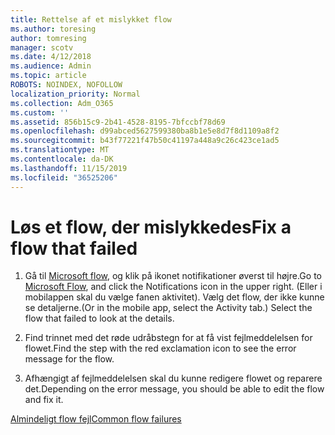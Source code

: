 ```yaml
---
title: Rettelse af et mislykket flow
ms.author: toresing
author: tomresing
manager: scotv
ms.date: 4/12/2018
ms.audience: Admin
ms.topic: article
ROBOTS: NOINDEX, NOFOLLOW
localization_priority: Normal
ms.collection: Adm_O365
ms.custom: ''
ms.assetid: 856b15c9-2b41-4528-8195-7bfccbf78d69
ms.openlocfilehash: d99abced5627599380ba8b1e5e8d7f8d1109a8f2
ms.sourcegitcommit: b43f77221f47b50c41197a448a9c26c423ce1ad5
ms.translationtype: MT
ms.contentlocale: da-DK
ms.lasthandoff: 11/15/2019
ms.locfileid: "36525206"
---
```

# <a name="fix-a-flow-that-failed"></a><span data-ttu-id="6d358-102">Løs et flow, der mislykkedes</span><span class="sxs-lookup"><span data-stu-id="6d358-102">Fix a flow that failed</span></span>

1. <span data-ttu-id="6d358-103">Gå til [Microsoft flow](https://flow.microsoft.com/), og klik på ikonet notifikationer øverst til højre.</span><span class="sxs-lookup"><span data-stu-id="6d358-103">Go to [Microsoft Flow](https://flow.microsoft.com/), and click the Notifications icon in the upper right.</span></span> <span data-ttu-id="6d358-104">(Eller i mobilappen skal du vælge fanen aktivitet). Vælg det flow, der ikke kunne se detaljerne.</span><span class="sxs-lookup"><span data-stu-id="6d358-104">(Or in the mobile app, select the Activity tab.) Select the flow that failed to look at the details.</span></span>
    
2. <span data-ttu-id="6d358-105">Find trinnet med det røde udråbstegn for at få vist fejlmeddelelsen for flowet.</span><span class="sxs-lookup"><span data-stu-id="6d358-105">Find the step with the red exclamation icon to see the error message for the flow.</span></span>
    
3. <span data-ttu-id="6d358-106">Afhængigt af fejlmeddelelsen skal du kunne redigere flowet og reparere det.</span><span class="sxs-lookup"><span data-stu-id="6d358-106">Depending on the error message, you should be able to edit the flow and fix it.</span></span> 
    
[<span data-ttu-id="6d358-107">Almindeligt flow fejl</span><span class="sxs-lookup"><span data-stu-id="6d358-107">Common flow failures</span></span>](https://go.microsoft.com/fwlink/?linkid=872110)
  

